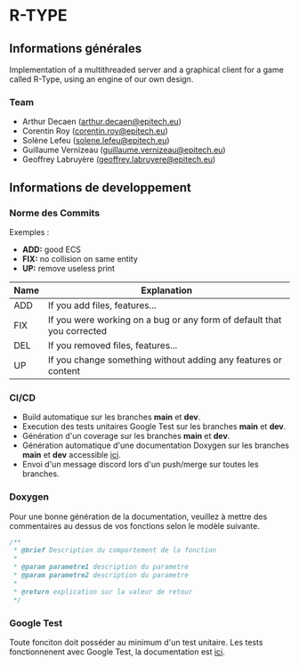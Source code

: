 # R-TYPE

## Informations générales

Implementation of a multithreaded server and a graphical client for a game called R-Type, using an engine of our own design.

### Team

* Arthur Decaen (arthur.decaen@epitech.eu)
* Corentin Roy (corentin.roy@epitech.eu)
* Solène Lefeu (solene.lefeu@epitech.eu)
* Guillaume Vernizeau (guillaume.vernizeau@epitech.eu)
* Geoffrey Labruyère (geoffrey.labruyere@epitech.eu)

## Informations de developpement

### Norme des Commits

Exemples :

* **ADD:** good ECS
* **FIX:** no collision on same entity
* **UP:** remove useless print

| Name | Explanation                                                            |
| ---- | ---------------------------------------------------------------------- |
| ADD  | If you add files, features...                                          |
| FIX  | If you were working on a bug or any form of default that you corrected |
| DEL  | If you removed files, features...                                      |
| UP   | If you change something without adding any features or content         |

### CI/CD

* Build automatique sur les branches **main** et **dev**.
* Execution des tests unitaires Google Test sur les branches **main** et **dev**.
* Génération d'un coverage sur les branches **main** et **dev**.
* Génération automatique d'une documentation Doxygen sur les branches **main** et **dev** accessible [ici](arthurtakase.github.io/R-Type/).
* Envoi d'un message discord lors d'un push/merge sur toutes les branches.

### Doxygen

Pour une bonne génération de la documentation, veuillez à mettre des commentaires au dessus de vos fonctions selon le modèle suivante.

```cpp
/**
 * @brief Description du comportement de la fonction
 * 
 * @param parametre1 description du parametre
 * @param parametre2 description du parametre
 * 
 * @return explication sur la valeur de retour
 */
```

### Google Test

Toute fonciton doit posséder au minimum d'un test unitaire. Les tests fonctionnenent avec Google Test, la documentation est [ici](https://google.github.io/googletest/reference/testing.html).
